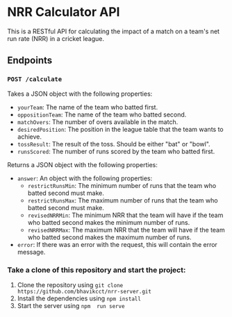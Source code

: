 # NRR Calculator API

This is a RESTful API for calculating the impact of a match on a team's net run rate (NRR) in a cricket league.

## Endpoints

### `POST /calculate`

Takes a JSON object with the following properties:

* `yourTeam`: The name of the team who batted first.
* `oppositionTeam`: The name of the team who batted second.
* `matchOvers`: The number of overs available in the match.
* `desiredPosition`: The position in the league table that the team wants to achieve.
* `tossResult`: The result of the toss. Should be either "bat" or "bowl".
* `runsScored`: The number of runs scored by the team who batted first.

Returns a JSON object with the following properties:

* `answer`: An object with the following properties:
	+ `restrictRunsMin`: The minimum number of runs that the team who batted second must make.
	+ `restrictRunsMax`: The maximum number of runs that the team who batted second must make.
	+ `revisedNRRMin`: The minimum NRR that the team will have if the team who batted second makes the minimum number of runs.
	+ `revisedNRRMax`: The maximum NRR that the team will have if the team who batted second makes the maximum number of runs.
* `error`: If there was an error with the request, this will contain the error message.

### Take a clone of this repository and start the project:

1. Clone the repository using `git clone https://github.com/bhavikcct/nrr-server.git`
2. Install the dependencies using `npm install`
3. Start the server using `npm  run serve`
